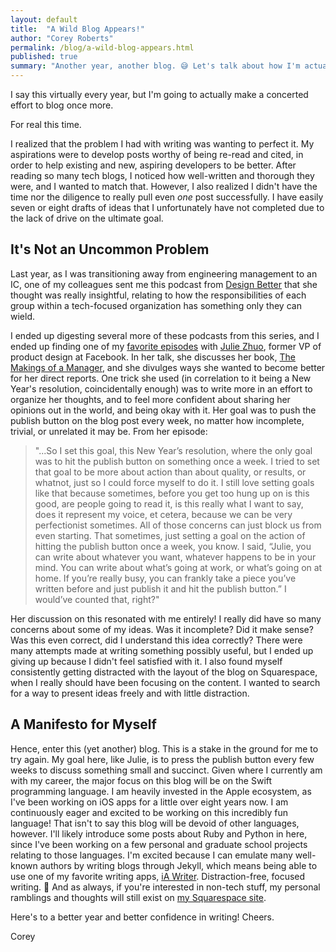 ```yaml
---
layout: default
title:  "A Wild Blog Appears!"
author: "Corey Roberts"
permalink: /blog/a-wild-blog-appears.html
published: true
summary: "Another year, another blog. 😅 Let's talk about how I'm actually going to follow my New Year's Resolutions in this tech blog dedicated to my learnings in Swift and other languages."
---
```


I say this virtually every year, but I'm going to actually make a concerted effort to blog once more.

For real this time.

I realized that the problem I had with writing was wanting to perfect it. My aspirations were to develop posts worthy of being re-read and cited, in order to help existing and new, aspiring developers to be better. After reading so many tech blogs, I noticed how well-written and thorough they were, and I wanted to match that. However, I also realized I didn't have the time nor the diligence to really pull even _one_ post successfully. I have easily seven or eight drafts of ideas that I unfortunately have not completed due to the lack of drive on the ultimate goal.

## It's Not an Uncommon Problem

Last year, as I was transitioning away from engineering management to an IC, one of my colleagues sent me this podcast from [Design Better](https://www.designbetter.co/podcast/) that she thought was really insightful, relating to how the responsibilities of each group within a tech-focused organization has something only they can wield.

I ended up digesting several more of these podcasts from this series, and I ended up finding one of my [favorite episodes](https://overcast.fm/+JvNKUdNwg) with [Julie Zhuo](https://juliezhuo.com/), former VP of product design at Facebook. In her talk, she discusses her book, [The Makings of a Manager](https://juliezhuo.com/book/manager.html), and she divulges ways she wanted to become better for her direct reports. One trick she used (in correlation to it being a New Year's resolution, coincidentally enough) was to write more in an effort to organize her thoughts, and to feel more confident about sharing her opinions out in the world, and being okay with it. Her goal was to push the publish button on the blog post every week, no matter how incomplete, trivial, or unrelated it may be. From her episode:

> "...So I set this goal, this New Year’s resolution, where the only goal was to hit the publish button on something once a week. I tried to set that goal to be more about action than about quality, or results, or whatnot, just so I could force myself to do it. I still love setting goals like that because sometimes, before you get too hung up on is this good, are people going to read it, is this really what I want to say, does it represent my voice, et cetera, because we can be very perfectionist sometimes. All of those concerns can just block us from even starting. That sometimes, just setting a goal on the action of hitting the publish button once a week, you know. I said, “Julie, you can write about whatever you want, whatever happens to be in your mind. You can write about what’s going at work, or what’s going on at home. If you’re really busy, you can frankly take a piece you’ve written before and just publish it and hit the publish button.” I would’ve counted that, right?"

Her discussion on this resonated with me entirely! I really did have so many concerns about some of my ideas. Was it incomplete? Did it make sense? Was this even correct, did I understand this idea correctly? There were many attempts made at writing something possibly useful, but I ended up giving up because I didn't feel satisfied with it. I also found myself consistently getting distracted with the layout of the blog on Squarespace, when I really should have been focusing on the content. I wanted to search for a way to present ideas freely and with little distraction.

## A Manifesto for Myself

Hence, enter this (yet another) blog. This is a stake in the ground for me to try again. My goal here, like Julie, is to press the publish button every few weeks to discuss something small and succinct. Given where I currently am with my career, the major focus on this blog will be on the Swift programming language. I am heavily invested in the Apple ecosystem, as I've been working on iOS apps for a little over eight years now. I am continuously eager and excited to be working on this incredibly fun language! That isn't to say this blog will be devoid of other languages, however. I'll likely introduce some posts about Ruby and Python in here, since I've been working on a few personal and graduate school projects relating to those languages. I'm excited because I can emulate many well-known authors by writing blogs through Jekyll, which means being able to use one of my favorite writing apps, [iA Writer](https://ia.net/writer). Distraction-free, focused writing. 🙂 And as always, if you're interested in non-tech stuff, my personal ramblings and thoughts will still exist on [my Squarespace site](https://coreyroberts.io/blog/).

Here's to a better year and better confidence in writing! Cheers.

Corey
